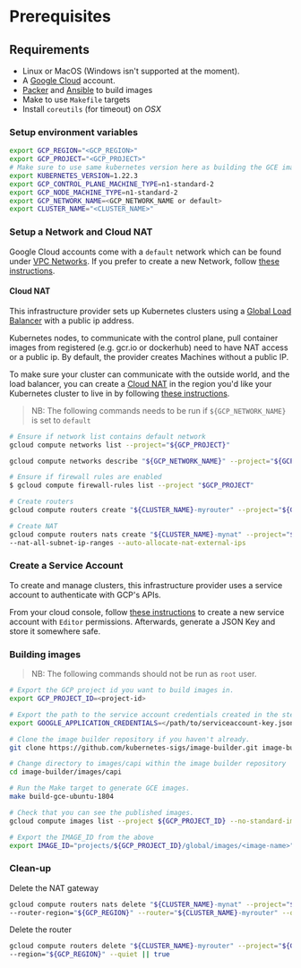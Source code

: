 # Prerequisites

## Requirements

- Linux or MacOS (Windows isn't supported at the moment).
- A [Google Cloud](https://console.cloud.google.com) account.
- [Packer](https://www.packer.io/intro/getting-started/install.html) and [Ansible](https://docs.ansible.com/ansible/latest/installation_guide/intro_installation.html) to build images
- Make to use `Makefile` targets
- Install `coreutils` (for timeout) on *OSX*

### Setup environment variables

```bash
export GCP_REGION="<GCP_REGION>"
export GCP_PROJECT="<GCP_PROJECT>"
# Make sure to use same kubernetes version here as building the GCE image
export KUBERNETES_VERSION=1.22.3
export GCP_CONTROL_PLANE_MACHINE_TYPE=n1-standard-2
export GCP_NODE_MACHINE_TYPE=n1-standard-2
export GCP_NETWORK_NAME=<GCP_NETWORK_NAME or default>
export CLUSTER_NAME="<CLUSTER_NAME>"
```

### Setup a Network and Cloud NAT

Google Cloud accounts come with a `default` network which can be found under
[VPC Networks](https://console.cloud.google.com/networking/networks).
If you prefer to create a new Network, follow [these instructions](https://cloud.google.com/vpc/docs/using-vpc#create-auto-network).

#### Cloud NAT
This infrastructure provider sets up Kubernetes clusters using a
[Global Load Balancer](https://cloud.google.com/load-balancing/) with a public ip address.

Kubernetes nodes, to communicate with the control plane, pull container images from registered (e.g. gcr.io or dockerhub) need to have NAT access or a public ip.
By default, the provider creates Machines without a public IP.

To make sure your cluster can communicate with the outside world, and the load balancer, you can create a [Cloud NAT](https://cloud.google.com/nat/docs/overview) in the region you'd like your Kubernetes cluster to live in by following [these instructions](https://cloud.google.com/nat/docs/using-nat#create_nat).

> NB: The following commands needs to be run if `${GCP_NETWORK_NAME}` is set to `default`

```bash
# Ensure if network list contains default network
gcloud compute networks list --project="${GCP_PROJECT}"

gcloud compute networks describe "${GCP_NETWORK_NAME}" --project="${GCP_PROJECT}"

# Ensure if firewall rules are enabled
$ gcloud compute firewall-rules list --project "$GCP_PROJECT"

# Create routers
gcloud compute routers create "${CLUSTER_NAME}-myrouter" --project="${GCP_PROJECT}" --region="${GCP_REGION}" --network="default"

# Create NAT
gcloud compute routers nats create "${CLUSTER_NAME}-mynat" --project="${GCP_PROJECT}" --router-region="${GCP_REGION}" --router="${CLUSTER_NAME}-myrouter"
--nat-all-subnet-ip-ranges --auto-allocate-nat-external-ips
```

### Create a Service Account

To create and manage clusters, this infrastructure provider uses a service account to authenticate with GCP's APIs.

From your cloud console, follow [these instructions](https://cloud.google.com/iam/docs/creating-managing-service-accounts#creating) to create a new service account with `Editor` permissions. Afterwards, generate a JSON Key and store it somewhere safe.

### Building images

> NB: The following commands should not be run as `root` user.

```bash
# Export the GCP project id you want to build images in.
export GCP_PROJECT_ID=<project-id>

# Export the path to the service account credentials created in the step above.
export GOOGLE_APPLICATION_CREDENTIALS=</path/to/serviceaccount-key.json>

# Clone the image builder repository if you haven't already.
git clone https://github.com/kubernetes-sigs/image-builder.git image-builder

# Change directory to images/capi within the image builder repository
cd image-builder/images/capi

# Run the Make target to generate GCE images.
make build-gce-ubuntu-1804

# Check that you can see the published images.
gcloud compute images list --project ${GCP_PROJECT_ID} --no-standard-images --filter="family:capi-ubuntu-1804-k8s"

# Export the IMAGE_ID from the above
export IMAGE_ID="projects/${GCP_PROJECT_ID}/global/images/<image-name>"
```


### Clean-up

Delete the NAT gateway
```bash
gcloud compute routers nats delete "${CLUSTER_NAME}-mynat" --project="${GCP_PROJECT}" \
--router-region="${GCP_REGION}" --router="${CLUSTER_NAME}-myrouter" --quiet || true
```

Delete the router
```bash
gcloud compute routers delete "${CLUSTER_NAME}-myrouter" --project="${GCP_PROJECT}" \
--region="${GCP_REGION}" --quiet || true
```


